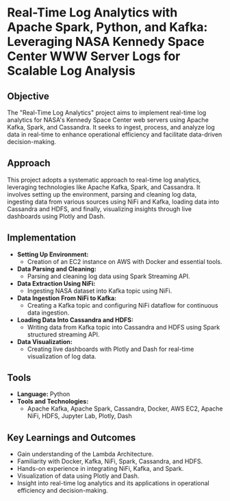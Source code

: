 # Real-Time Log Analytics with Apache Spark, Python, and Kafka: Leveraging NASA Kennedy Space Center WWW Server Logs for Scalable Log Analysis

## Objective
The "Real-Time Log Analytics" project aims to implement real-time log analytics for NASA's Kennedy Space Center web servers using Apache Kafka, Spark, and Cassandra. It seeks to ingest, process, and analyze log data in real-time to enhance operational efficiency and facilitate data-driven decision-making.

## Approach
This project adopts a systematic approach to real-time log analytics, leveraging technologies like Apache Kafka, Spark, and Cassandra. It involves setting up the environment, parsing and cleaning log data, ingesting data from various sources using NiFi and Kafka, loading data into Cassandra and HDFS, and finally, visualizing insights through live dashboards using Plotly and Dash.

## Implementation
- **Setting Up Environment:**
  - Creation of an EC2 instance on AWS with Docker and essential tools.
- **Data Parsing and Cleaning:**
  - Parsing and cleaning log data using Spark Streaming API.
- **Data Extraction Using NiFi:**
  - Ingesting NASA dataset into Kafka topic using NiFi.
- **Data Ingestion From NiFi to Kafka:**
  - Creating a Kafka topic and configuring NiFi dataflow for continuous data ingestion.
- **Loading Data Into Cassandra and HDFS:**
  - Writing data from Kafka topic into Cassandra and HDFS using Spark structured streaming API.
- **Data Visualization:**
  - Creating live dashboards with Plotly and Dash for real-time visualization of log data.

## Tools
- **Language:** Python
- **Tools and Technologies:**
  - Apache Kafka, Apache Spark, Cassandra, Docker, AWS EC2, Apache NiFi, HDFS, Jupyter Lab, Plotly, Dash

## Key Learnings and Outcomes
- Gain understanding of the Lambda Architecture.
- Familiarity with Docker, Kafka, NiFi, Spark, Cassandra, and HDFS.
- Hands-on experience in integrating NiFi, Kafka, and Spark.
- Visualization of data using Plotly and Dash.
- Insight into real-time log analytics and its applications in operational efficiency and decision-making.

